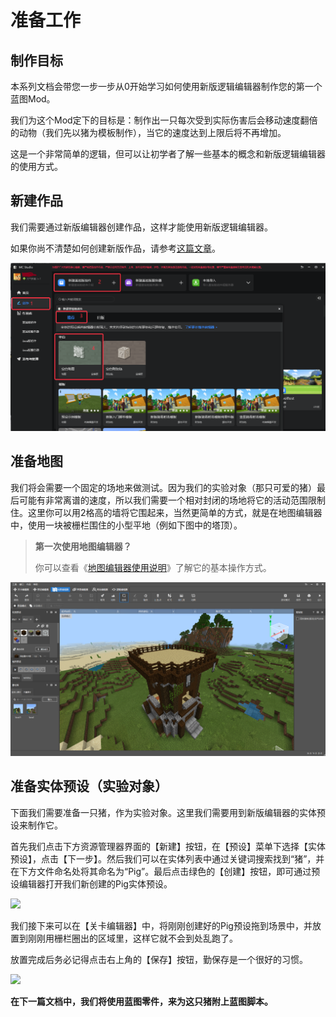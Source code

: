 # 准备工作



## 制作目标

本系列文档会带您一步一步从0开始学习如何使用新版逻辑编辑器制作您的第一个蓝图Mod。

我们为这个Mod定下的目标是：制作出一只每次受到实际伤害后会移动速度翻倍的动物（我们先以猪为模板制作），当它的速度达到上限后将不再增加。

这是一个非常简单的逻辑，但可以让初学者了解一些基本的概念和新版逻辑编辑器的使用方式。



## 新建作品

我们需要通过新版编辑器创建作品，这样才能使用新版逻辑编辑器。

如果你尚不清楚如何创建新版作品，请参考[这篇文章](../../14-预设玩法编程/9-第一个预设Mod/0-创建新版作品.md)。

![](./images/new001.png)



## 准备地图

我们将会需要一个固定的场地来做测试。因为我们的实验对象（那只可爱的猪）最后可能有非常离谱的速度，所以我们需要一个相对封闭的场地将它的活动范围限制住。这里你可以用2格高的墙将它围起来，当然更简单的方式，就是在地图编辑器中，使用一块被栅栏围住的小型平地（例如下图中的塔顶）。

> **第一次使用地图编辑器？**
>
> 你可以查看《[地图编辑器使用说明](../../../14-地图制作/2-地图编辑器使用说明.md)》了解它的基本操作方式。

![image-20211108152034080](./images/0-1.png)



## 准备实体预设（实验对象）

下面我们需要准备一只猪，作为实验对象。这里我们需要用到新版编辑器的实体预设来制作它。

首先我们点击下方资源管理器界面的【新建】按钮，在【预设】菜单下选择【实体预设】，点击【下一步】。然后我们可以在实体列表中通过关键词搜索找到“猪”，并在下方文件命名处将其命名为“Pig”。最后点击绿色的【创建】按钮，即可通过预设编辑器打开我们新创建的Pig实体预设。

![](./images/0-2.gif)

我们接下来可以在【关卡编辑器】中，将刚刚创建好的Pig预设拖到场景中，并放置到刚刚用栅栏圈出的区域里，这样它就不会到处乱跑了。

放置完成后务必记得点击右上角的【保存】按钮，勤保存是一个很好的习惯。

![](./images/0-3.gif)



**在下一篇文档中，我们将使用蓝图零件，来为这只猪附上蓝图脚本。**


